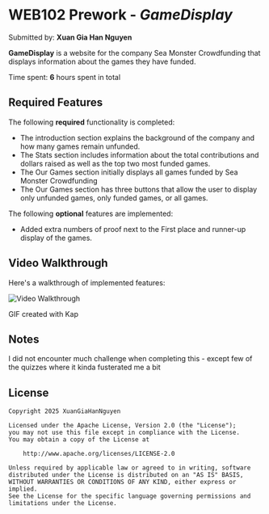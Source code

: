 # WEB102 Prework - *GameDisplay*

Submitted by: **Xuan Gia Han Nguyen**

**GameDisplay** is a website for the company Sea Monster Crowdfunding that displays information about the games they have funded.

Time spent: **6** hours spent in total

## Required Features

The following **required** functionality is completed:

*  The introduction section explains the background of the company and how many games remain unfunded.
*  The Stats section includes information about the total contributions and dollars raised as well as the top two most funded games.
*  The Our Games section initially displays all games funded by Sea Monster Crowdfunding
*  The Our Games section has three buttons that allow the user to display only unfunded games, only funded games, or all games.

The following **optional** features are implemented:

* Added extra numbers of proof next to the First place and runner-up display of the games. 

## Video Walkthrough

Here's a walkthrough of implemented features:


<img src='http://i.imgur.com/link/to/your/gif/file.gif' title='Video Walkthrough' width='' alt='Video Walkthrough' />

<!-- Replace this with whatever GIF tool you used! -->
GIF created with Kap 

## Notes

I did not encounter much challenge when completing this - except few of the quizzes where it kinda fusterated me a bit

## License

    Copyright 2025 XuanGiaHanNguyen

    Licensed under the Apache License, Version 2.0 (the "License");
    you may not use this file except in compliance with the License.
    You may obtain a copy of the License at

        http://www.apache.org/licenses/LICENSE-2.0

    Unless required by applicable law or agreed to in writing, software
    distributed under the License is distributed on an "AS IS" BASIS,
    WITHOUT WARRANTIES OR CONDITIONS OF ANY KIND, either express or implied.
    See the License for the specific language governing permissions and
    limitations under the License.
